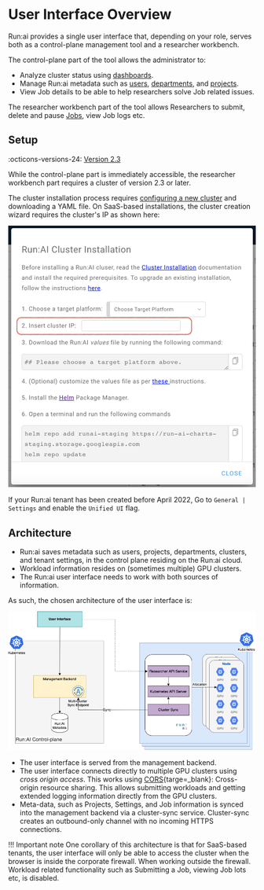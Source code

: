 # User Interface Overview

Run:ai provides a single user interface that, depending on your role, serves both as a control-plane management tool and a researcher workbench. 


The control-plane part of the tool allows the administrator to:

* Analyze cluster status using [dashboards](dashboard-analysis.md).
* Manage Run:ai metadata such as [users](admin-ui-users.md), [departments](department-setup.md), and [projects](project-setup.md). 
* View Job details to be able to help researchers solve Job related issues.

The researcher workbench part of the tool allows Researchers to submit, delete and pause [Jobs](jobs.md), view Job logs etc.

## Setup

:octicons-versions-24: [Version 2.3](../../home/whats-new-2022.md#march-2022-runai-version-23)

While the control-plane part is immediately accessible, the researcher workbench part requires a cluster of version 2.3 or later. 

The cluster installation process requires [configuring a new cluster](../runai-setup/cluster-setup/cluster-install.md) and downloading a YAML file. 
On SaaS-based installations, the cluster creation wizard requires the cluster's IP as shown here:

![cluster-wizard.png](img/cluster-wizard.png)

If your Run:ai tenant has been created before April 2022, Go to `General | Settings` and enable the `Unified UI` flag. 

## Architecture

* Run:ai saves metadata such as users, projects, departments, clusters, and tenant settings, in the control plane residing on the Run:ai cloud.
* Workload information resides on (sometimes multiple) GPU clusters. 
* The Run:ai user interface needs to work with both sources of information. 

As such, the chosen architecture of the user interface is:

![ui-architecture.png](img/ui-architecture.png)

* The user interface is served from the management backend.
* The user interface connects directly to multiple GPU clusters using _cross origin access_. This works using [CORS](https://developer.mozilla.org/en-US/docs/Web/HTTP/CORS){targe=_blank}: Cross-origin resource sharing. This allows submitting workloads and getting extended logging information directly from the GPU clusters. 
* Meta-data, such as Projects, Settings, and Job information is synced into the management backend via a cluster-sync service. Cluster-sync creates an outbound-only channel with no incoming HTTPS connections.  

!!! Important note
    One corollary of this architecture is that for SaaS-based tenants, the user interface will only be able to access the cluster when the browser is inside the corporate firewall. When working outside the firewall. Workload related functionality such as Submitting a Job, viewing Job lots etc, is disabled. 

